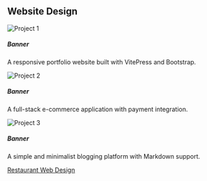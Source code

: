 ## Website Design

<div class="container my-5">
  <div class="row">
    <!-- 项目 1 -->
    <div class="col-md-12">
      <div class="card shadow-sm mb-4">
        <img src="/web_design/design_1.png" class="card-img-top" alt="Project 1">
        <div class="card-body">
          <h5 class="card-title">Banner</h5>
          <p class="card-text">A responsive portfolio website built with VitePress and Bootstrap.</p>
        </div>
      </div>
    </div>
    <!-- 项目 2 -->
    <div class="col-md-12">
      <div class="card shadow-sm mb-4">
        <img src="/web_design/design_2.png" class="card-img-top" alt="Project 2">
        <div class="card-body">
          <h5 class="card-title">Banner</h5>
          <p class="card-text">A full-stack e-commerce application with payment integration.</p>
        </div>
      </div>
    </div>
    <!-- 项目 3 -->
    <div class="col-md-12">
      <div class="card shadow-sm mb-4">
        <img src="/web_design/design_3.png" class="card-img-top" alt="Project 3">
        <div class="card-body">
          <h5 class="card-title">Banner</h5>
          <p class="card-text">A simple and minimalist blogging platform with Markdown support.</p>
        </div>
      </div>
    </div>
  </div>
</div>

[Restaurant Web Design](/portfolio/web-design/restaurant.md)
